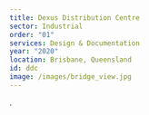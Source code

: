 ```yaml
---
title: Dexus Distribution Centre
sector: Industrial
order: "01"
services: Design & Documentation
year: "2020"
location: Brisbane, Queensland
id: ddc
image: /images/bridge_view.jpg
---
```


.
